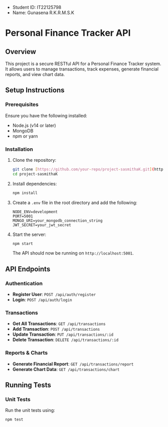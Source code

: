 - Student ID: IT22125798
- Name: Gunasena R.K.R.M.S.K

# Personal Finance Tracker API

## Overview
This project is a secure RESTful API for a Personal Finance Tracker system. It allows users to manage transactions, track expenses, generate financial reports, and view chart data.

## Setup Instructions
### Prerequisites
Ensure you have the following installed:
- Node.js (v14 or later)
- MongoDB
- npm or yarn

### Installation
1. Clone the repository:
   ```sh
   git clone [https://github.com/your-repo/project-sasmithaK.git](https://github.com/SE1020-IT2070-OOP-DSA-25/project-sasmithaK.git)
   cd project-sasmithaK
   ```
2. Install dependencies:
   ```sh
   npm install
   ```
3. Create a `.env` file in the root directory and add the following:
   ```env
   NODE_ENV=development
   PORT=5001
   MONGO_URI=your_mongodb_connection_string
   JWT_SECRET=your_jwt_secret
   ```
4. Start the server:
   ```sh
   npm start
   ```
   The API should now be running on `http://localhost:5001`.

## API Endpoints
### Authentication
- **Register User**: `POST /api/auth/register`
- **Login**: `POST /api/auth/login`

### Transactions
- **Get All Transactions**: `GET /api/transactions`
- **Add Transaction**: `POST /api/transactions`
- **Update Transaction**: `PUT /api/transactions/:id`
- **Delete Transaction**: `DELETE /api/transactions/:id`

### Reports & Charts
- **Generate Financial Report**: `GET /api/transactions/report`
- **Generate Chart Data**: `GET /api/transactions/chart`

## Running Tests
### Unit Tests
Run the unit tests using:
```sh
npm test
```

